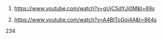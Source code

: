 1. https://www.youtube.com/watch?v=gUjCSdYJi0M&t=69s

2. https://www.youtube.com/watch?v=A4BtToGoj4A&t=864s

234

